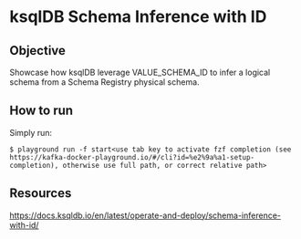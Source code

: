 # ksqlDB Schema Inference with ID

## Objective

Showcase how ksqlDB leverage VALUE_SCHEMA_ID to infer a logical schema from a Schema Registry physical schema.

## How to run

Simply run:

```
$ playground run -f start<use tab key to activate fzf completion (see https://kafka-docker-playground.io/#/cli?id=%e2%9a%a1-setup-completion), otherwise use full path, or correct relative path>
```

## Resources
https://docs.ksqldb.io/en/latest/operate-and-deploy/schema-inference-with-id/